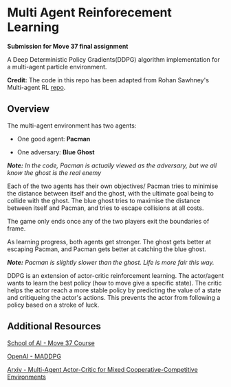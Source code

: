 # Multi Agent Reinforecement Learning

**Submission for Move 37 final assignment**

A Deep Deterministic Policy Gradients(DDPG) algorithm implementation for a multi-agent particle environment. 

**Credit:** The code in this repo has been adapted from Rohan Sawhney's Multi-agent RL [repo](https://github.com/rohan-sawhney/multi-agent-rl).

## Overview

The multi-agent environment has two agents:

* One good agent: **Pacman**

* One adversary: **Blue Ghost**

***Note:** In the code, Pacman is actually viewed as the adversary, but we all know the ghost is the real enemy*

Each of the two agents has their own objectives/ Pacman tries to minimise the distance between itself and the ghost, with the ultimate goal being to collide with the ghost. The blue ghost tries to maximise the distance between itself and Pacman, and tries to escape collisions at all costs.

The game only ends once any of the two players exit the boundaries of frame.

As learning progress, both agents get stronger. The ghost gets better at escaping Pacman, and Pacman gets better at catching the blue ghost.

***Note:** Pacman is slightly slower than the ghost. Life is more fair this way.*

DDPG is an extension of actor-critic reinforcement learning. The actor/agent wants to learn the best policy (how to move give a specific state). The critic helps the actor reach a more stable policy by predicting the value of a state and critiqueing the actor's actions. This prevents the actor from following a policy based on a stroke of luck.

## Additional Resources

[School of AI - Move 37 Course](https://www.theschool.ai/courses/move-37-course/)

[OpenAI - MADDPG](https://blog.openai.com/learning-to-cooperate-compete-and-communicate/)

[Arxiv - Multi-Agent Actor-Critic for Mixed Cooperative-Competitive Environments](https://arxiv.org/pdf/1706.02275.pdf)

